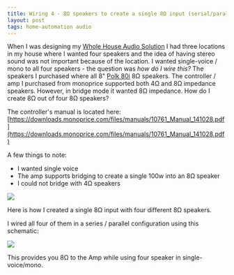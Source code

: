 ```yaml
---
title: Wiring 4 - 8Ω speakers to create a single 8Ω input (serial/parallel)
layout: post
tags: home-automation audio
---
```


When I was designing my <a href="/2019/05/whole-house-audio/">Whole House Audio Solution</a> I had three locations in my house where I wanted four speakers and the idea of having stereo sound was not important because of the location.  I wanted single-voice / mono to all four speakers - the question was *how do I wire this?*  The speakers I purchased where all 8" [Polk 80i](https://amzn.to/2IRW2WA) 8Ω speakers.  The controller / amp I purchased from monoprice supported both 4Ω and 8Ω impedance speakers.  However, in bridge mode it wanted 8Ω impedance.  How do I create 8Ω out of four 8Ω speakers?

The controller's manual is located here: [https://downloads.monoprice.com/files/manuals/10761_Manual_141028.pdf](https://downloads.monoprice.com/files/manuals/10761_Manual_141028.pdf)

A few things to note:

+ I wanted single voice
+ The amp supports bridging to create a single 100w into an 8Ω speaker
+ I could not bridge with 4Ω speakers

<img src="https://s3-us-west-2.amazonaws.com/chrisschuld.com/images/rear-panel-monprice-controller.png"/>

Here is how I created a single 8Ω input with four different 8Ω speakers.

I wired all four of them in a series / parallel configuration using this schematic:

<img src="https://s3-us-west-2.amazonaws.com/chrisschuld.com/images/four-speakers-serial-parallel-8ohms.png" />

This provides you 8Ω to the Amp while using four speaker in single-voice/mono.
